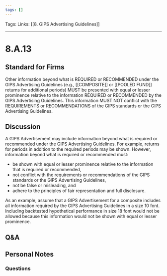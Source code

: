 ```yaml
---
tags: []
---
```

Tags:
Links: [[8. GIPS Advertising Guidelines]]
___
# 8.A.13
## Standard for Firms
Other information beyond what is REQUIRED or RECOMMENDED under the GIPS Advertising Guidelines (e.g., [[COMPOSITE]] or [[POOLED FUND]] returns for additional periods) MUST be presented with equal or lesser prominence relative to the information REQUIRED or RECOMMENDED by the GIPS Advertising Guidelines. This information MUST NOT conflict with the REQUIREMENTS or RECOMMENDATIONS of the GIPS standards or the GIPS Advertising Guidelines.
## Discussion
A GIPS Advertisement may include information beyond what is required or recommended under the GIPS Advertising Guidelines. For example, returns for periods in addition to the required periods may be shown. However, information beyond what is required or recommended must:
- be shown with equal or lesser prominence relative to the information that is required or recommended,
- not conflict with the requirements or recommendations of the GIPS standards or the GIPS Advertising Guidelines,
- not be false or misleading, and
- adhere to the principles of fair representation and full disclosure.

As an example, assume that a GIPS Advertisement for a composite includes all information required by the GIPS Advertising Guidelines in a size 10 font. Including backtested hypothetical performance in size 18 font would not be allowed because this information would not be shown with equal or lesser prominence.
## Q&A

## Personal Notes

### Questions
